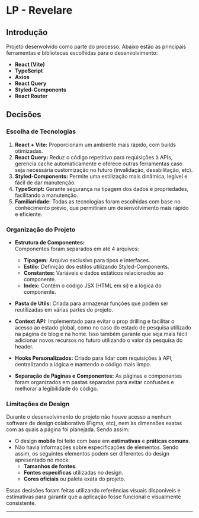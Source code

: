# LP - Revelare

## Introdução

Projeto desenvolvido como parte do processo. Abaixo estão as principais ferramentas e bibliotecas escolhidas para o desenvolvimento:

- **React (Vite)**
- **TypeScript**
- **Axios**
- **React Query**
- **Styled-Components**
- **React Router**

## Decisões

### Escolha de Tecnologias

1. **React + Vite:** Proporcionam um ambiente mais rápido, com builds otimizadas.
2. **React Query:** Reduz o código repetitivo para requisições à APIs, gerencia cache automaticamente e oferece outras ferramentas caso seja necessária customização no futuro (invalidação, desabilitação, etc).
3. **Styled-Components:** Permite uma estilização mais dinâmica, legível e fácil de dar manutenção.
4. **TypeScript:** Garante segurança na tipagem dos dados e propriedades, facilitando a manutenção.
5. **Familiaridade:** Todas as tecnologias foram escolhidas com base no conhecimento prévio, que permitiram um desenvolvimento mais rápido e eficiente.

### Organização do Projeto

- **Estrutura de Componentes:**  
  Componentes foram separados em até 4 arquivos:

  - **Tipagem:** Arquivo exclusivo para tipos e interfaces.
  - **Estilo:** Definição dos estilos utilizando Styled-Components.
  - **Constantes:** Variáveis e dados estáticos relacionados ao componente.
  - **Index:** Contém o código JSX (HTML em si) e a lógica do componente.

- **Pasta de Utils:** Criada para armazenar funções que podem ser reutilizadas em várias partes do projeto.

- **Context API:** Implementado para evitar o prop drilling e facilitar o acesso ao estado global, como no caso do estado de pesquisa utilizado na página de blog e na home. Isso também garante que seja mais fácil adicionar novos recursos no futuro utilizando o valor da pesquisa do header.

- **Hooks Personalizados:** Criado para lidar com requisições à API, centralizando a lógica e mantendo o código mais limpo.

- **Separação de Páginas e Componentes:** As páginas e componentes foram organizados em pastas separadas para evitar confusões e melhorar a legibilidade do código.

### Limitações de Design

Durante o desenvolvimento do projeto não houve acesso a nenhum software de design colaborativo (Figma, etc), nem às dimensões exatas com as quais a página foi planejada. Sendo assim:

- O design **mobile** foi feito com base em **estimativas** e **práticas comuns**.
- Não havia informações sobre especificações de elementos. Sendo assim, os seguintes elementos podem ser diferentes do design apresentado no mock:
  - **Tamanhos de fontes**.
  - **Fontes específicas** utilizadas no design.
  - **Cores oficiais** ou paleta exata do projeto.

Essas decisões foram feitas utilizando referências visuais disponíveis e estimativas para garantir que a aplicação fosse funcional e visualmente consistente.

---
